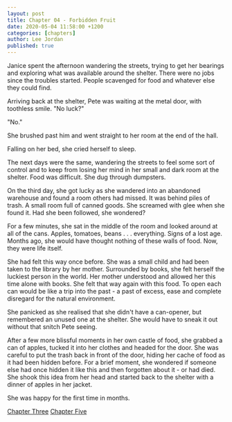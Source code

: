 ```yaml
---
layout: post
title: Chapter 04 - Forbidden Fruit
date: 2020-05-04 11:58:00 +1200
categories: [chapters]
author: Lee Jordan
published: true
---
```


Janice spent the afternoon wandering the streets, trying to get her bearings and exploring what was available around the shelter. There were no jobs since the troubles started. People scavenged for food and whatever else they could find.

Arriving back at the shelter, Pete was waiting at the metal door, with toothless smile. "No luck?"

"No."

She brushed past him and went straight to her room at the end of the hall.

Falling on her bed, she cried herself to sleep.

The next days were the same, wandering the streets to feel some sort of control and to keep from losing her mind in her small and dark room at the shelter. Food was difficult. She dug through dumpsters. 

On the third day, she got lucky as she wandered into an abandoned warehouse and found a room others had missed. It was behind piles of trash. A small room full of canned goods. She screamed with glee when she found it. Had she been followed, she wondered?

For a few minutes, she sat in the middle of the room and looked around at all of the cans. Apples, tomatoes, beans . . . everything. Signs of a lost age. Months ago, she would have thought nothing of these walls of food. Now, they were life itself.

She had felt this way once before. She was a small child and had been taken to the library by her mother. Surrounded by books, she felt herself the luckiest person in the world. Her mother understood and allowed her this time alone with books. She felt that way again with this food. To open each can would be like a trip into the past - a past of excess, ease and complete disregard for the natural environment.

She panicked as she realised that she didn't have a can-opener, but remembered an unused one at the shelter. She would have to sneak it out without that snitch Pete seeing.

After a few more blissful moments in her own castle of food, she grabbed a can of apples, tucked it into her clothes and headed for the door. She was careful to put the trash back in front of the door, hiding her cache of food as it had been hidden before. For a brief moment, she wondered if someone else had once hidden it like this and then forgotten about it - or had died. She shook this idea from her head and started back to the shelter with a dinner of apples in her jacket. 

She was happy for the first time in months.

<div class="pagination">
    <a class="pagination-item older" href="https://novel.geraldleejordan.com/chapter-03/">Chapter Three</a>
      <a class="pagination-item newer" href="https://novel.geraldleejordan.com/chapter-05/">Chapter Five</a>
</div>
